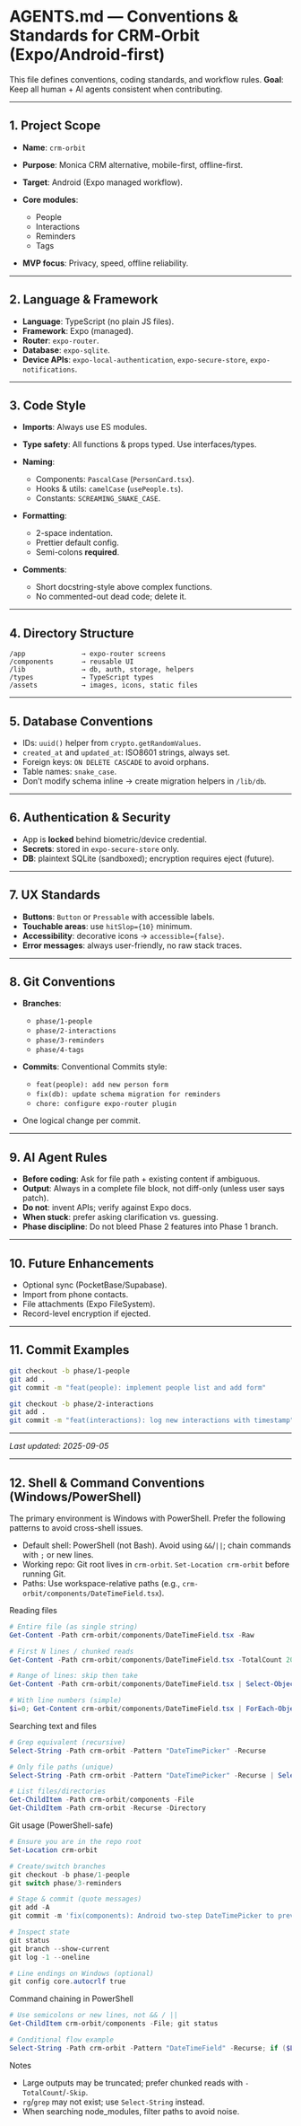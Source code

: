 # AGENTS.md — Conventions & Standards for CRM‑Orbit (Expo/Android‑first)

This file defines conventions, coding standards, and workflow rules.
**Goal**: Keep all human + AI agents consistent when contributing.

---

## 1. Project Scope

* **Name**: `crm-orbit`
* **Purpose**: Monica CRM alternative, mobile-first, offline-first.
* **Target**: Android (Expo managed workflow).
* **Core modules**:

  * People
  * Interactions
  * Reminders
  * Tags
* **MVP focus**: Privacy, speed, offline reliability.

---

## 2. Language & Framework

* **Language**: TypeScript (no plain JS files).
* **Framework**: Expo (managed).
* **Router**: `expo-router`.
* **Database**: `expo-sqlite`.
* **Device APIs**: `expo-local-authentication`, `expo-secure-store`, `expo-notifications`.

---

## 3. Code Style

* **Imports**: Always use ES modules.
* **Type safety**: All functions & props typed. Use interfaces/types.
* **Naming**:

  * Components: `PascalCase` (`PersonCard.tsx`).
  * Hooks & utils: `camelCase` (`usePeople.ts`).
  * Constants: `SCREAMING_SNAKE_CASE`.
* **Formatting**:

  * 2-space indentation.
  * Prettier default config.
  * Semi-colons **required**.
* **Comments**:

  * Short docstring-style above complex functions.
  * No commented-out dead code; delete it.

---

## 4. Directory Structure

```
/app              → expo-router screens
/components       → reusable UI
/lib              → db, auth, storage, helpers
/types            → TypeScript types
/assets           → images, icons, static files
```

---

## 5. Database Conventions

* IDs: `uuid()` helper from `crypto.getRandomValues`.
* `created_at` and `updated_at`: ISO8601 strings, always set.
* Foreign keys: `ON DELETE CASCADE` to avoid orphans.
* Table names: `snake_case`.
* Don’t modify schema inline → create migration helpers in `/lib/db`.

---

## 6. Authentication & Security

* App is **locked** behind biometric/device credential.
* **Secrets**: stored in `expo-secure-store` only.
* **DB**: plaintext SQLite (sandboxed); encryption requires eject (future).

---

## 7. UX Standards

* **Buttons**: `Button` or `Pressable` with accessible labels.
* **Touchable areas**: use `hitSlop={10}` minimum.
* **Accessibility**: decorative icons → `accessible={false}`.
* **Error messages**: always user-friendly, no raw stack traces.

---

## 8. Git Conventions

* **Branches**:

  * `phase/1-people`
  * `phase/2-interactions`
  * `phase/3-reminders`
  * `phase/4-tags`
* **Commits**: Conventional Commits style:

  * `feat(people): add new person form`
  * `fix(db): update schema migration for reminders`
  * `chore: configure expo-router plugin`
* One logical change per commit.

---

## 9. AI Agent Rules

* **Before coding**: Ask for file path + existing content if ambiguous.
* **Output**: Always in a complete file block, not diff-only (unless user says patch).
* **Do not**: invent APIs; verify against Expo docs.
* **When stuck**: prefer asking clarification vs. guessing.
* **Phase discipline**: Do not bleed Phase 2 features into Phase 1 branch.

---

## 10. Future Enhancements

* Optional sync (PocketBase/Supabase).
* Import from phone contacts.
* File attachments (Expo FileSystem).
* Record-level encryption if ejected.

---

## 11. Commit Examples

```bash
git checkout -b phase/1-people
git add .
git commit -m "feat(people): implement people list and add form"

git checkout -b phase/2-interactions
git add .
git commit -m "feat(interactions): log new interactions with timestamp"
```

---

*Last updated: 2025-09-05*

---

## 12. Shell & Command Conventions (Windows/PowerShell)

The primary environment is Windows with PowerShell. Prefer the following patterns to avoid cross-shell issues.

- Default shell: PowerShell (not Bash). Avoid using `&&`/`||`; chain commands with `;` or new lines.
- Working repo: Git root lives in `crm-orbit`. `Set-Location crm-orbit` before running Git.
- Paths: Use workspace-relative paths (e.g., `crm-orbit/components/DateTimeField.tsx`).

Reading files

```powershell
# Entire file (as single string)
Get-Content -Path crm-orbit/components/DateTimeField.tsx -Raw

# First N lines / chunked reads
Get-Content -Path crm-orbit/components/DateTimeField.tsx -TotalCount 200

# Range of lines: skip then take
Get-Content -Path crm-orbit/components/DateTimeField.tsx | Select-Object -Skip 200 -First 100

# With line numbers (simple)
$i=0; Get-Content crm-orbit/components/DateTimeField.tsx | ForEach-Object { $i++; "${i}: $_" }
```

Searching text and files

```powershell
# Grep equivalent (recursive)
Select-String -Path crm-orbit -Pattern "DateTimePicker" -Recurse

# Only file paths (unique)
Select-String -Path crm-orbit -Pattern "DateTimePicker" -Recurse | Select-Object -ExpandProperty Path -Unique

# List files/directories
Get-ChildItem -Path crm-orbit/components -File
Get-ChildItem -Path crm-orbit -Recurse -Directory
```

Git usage (PowerShell-safe)

```powershell
# Ensure you are in the repo root
Set-Location crm-orbit

# Create/switch branches
git checkout -b phase/1-people
git switch phase/3-reminders

# Stage & commit (quote messages)
git add -A
git commit -m 'fix(components): Android two-step DateTimePicker to prevent crash'

# Inspect state
git status
git branch --show-current
git log -1 --oneline

# Line endings on Windows (optional)
git config core.autocrlf true
```

Command chaining in PowerShell

```powershell
# Use semicolons or new lines, not && / ||
Get-ChildItem crm-orbit/components -File; git status

# Conditional flow example
Select-String -Path crm-orbit -Pattern "DateTimeField" -Recurse; if ($LASTEXITCODE -eq 0) { git status }
```

Notes

- Large outputs may be truncated; prefer chunked reads with `-TotalCount`/`-Skip`.
- `rg`/`grep` may not exist; use `Select-String` instead.
- When searching node_modules, filter paths to avoid noise.
